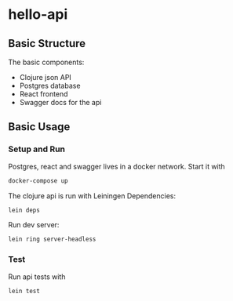 # hello-api
## Basic Structure
The basic components:
* Clojure json API
* Postgres database
* React frontend
* Swagger docs for the api


## Basic Usage 
### Setup and Run
Postgres, react and swagger lives in a docker network. Start it with
```bash
docker-compose up
```
The clojure api is run with Leiningen
Dependencies:
```bash
lein deps
```
Run dev server:
```bash
lein ring server-headless
```

### Test
Run api tests with
```bash
lein test
```
